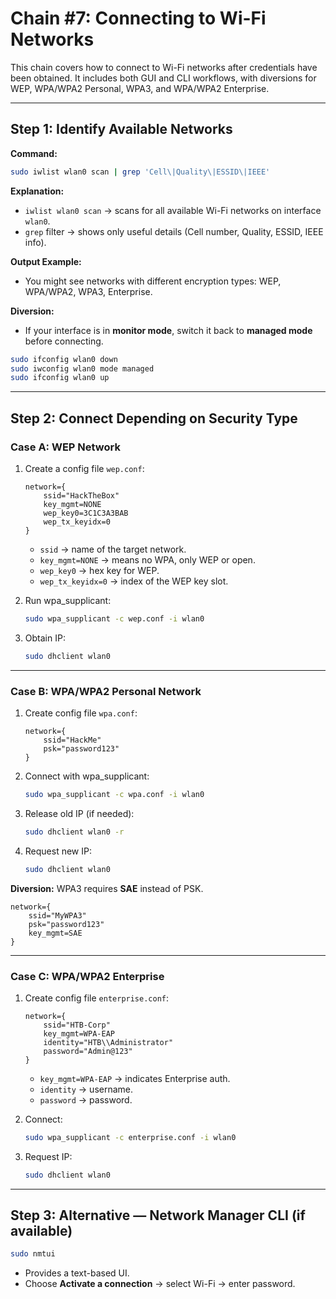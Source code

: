 # Chain #7: Connecting to Wi-Fi Networks

This chain covers how to connect to Wi-Fi networks after credentials have been obtained. It includes both GUI and CLI workflows, with diversions for WEP, WPA/WPA2 Personal, WPA3, and WPA/WPA2 Enterprise.

---

## Step 1: Identify Available Networks

**Command:**
```bash
sudo iwlist wlan0 scan | grep 'Cell\|Quality\|ESSID\|IEEE'
```

**Explanation:**
- `iwlist wlan0 scan` → scans for all available Wi-Fi networks on interface `wlan0`.
- `grep` filter → shows only useful details (Cell number, Quality, ESSID, IEEE info).

**Output Example:**
- You might see networks with different encryption types: WEP, WPA/WPA2, WPA3, Enterprise.

**Diversion:**
- If your interface is in **monitor mode**, switch it back to **managed mode** before connecting.
```bash
sudo ifconfig wlan0 down
sudo iwconfig wlan0 mode managed
sudo ifconfig wlan0 up
```

---

## Step 2: Connect Depending on Security Type

### Case A: WEP Network

1. Create a config file `wep.conf`:
   ```
   network={
       ssid="HackTheBox"
       key_mgmt=NONE
       wep_key0=3C1C3A3BAB
       wep_tx_keyidx=0
   }
   ```

   - `ssid` → name of the target network.
   - `key_mgmt=NONE` → means no WPA, only WEP or open.
   - `wep_key0` → hex key for WEP.
   - `wep_tx_keyidx=0` → index of the WEP key slot.

2. Run wpa_supplicant:
   ```bash
   sudo wpa_supplicant -c wep.conf -i wlan0
   ```

3. Obtain IP:
   ```bash
   sudo dhclient wlan0
   ```

---

### Case B: WPA/WPA2 Personal Network

1. Create config file `wpa.conf`:
   ```
   network={
       ssid="HackMe"
       psk="password123"
   }
   ```

2. Connect with wpa_supplicant:
   ```bash
   sudo wpa_supplicant -c wpa.conf -i wlan0
   ```

3. Release old IP (if needed):
   ```bash
   sudo dhclient wlan0 -r
   ```

4. Request new IP:
   ```bash
   sudo dhclient wlan0
   ```

**Diversion:** WPA3 requires **SAE** instead of PSK.
```
network={
    ssid="MyWPA3"
    psk="password123"
    key_mgmt=SAE
}
```

---

### Case C: WPA/WPA2 Enterprise

1. Create config file `enterprise.conf`:
   ```
   network={
       ssid="HTB-Corp"
       key_mgmt=WPA-EAP
       identity="HTB\\Administrator"
       password="Admin@123"
   }
   ```

   - `key_mgmt=WPA-EAP` → indicates Enterprise auth.
   - `identity` → username.
   - `password` → password.

2. Connect:
   ```bash
   sudo wpa_supplicant -c enterprise.conf -i wlan0
   ```

3. Request IP:
   ```bash
   sudo dhclient wlan0
   ```

---

## Step 3: Alternative — Network Manager CLI (if available)

```bash
sudo nmtui
```
- Provides a text-based UI.
- Choose **Activate a connection** → select Wi-Fi → enter password.